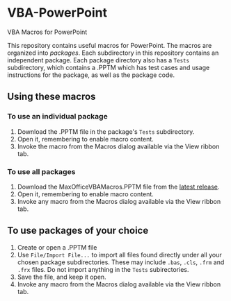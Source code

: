 # VBA-PowerPoint

VBA Macros for PowerPoint

This repository contains useful macros for PowerPoint. The macros are organized into _packages_. Each subdirectory in this repository contains an independent package. Each package directory also has a `Tests` subdirectory, which contains a .PPTM which has test cases and usage instructions for the package, as well as the package code. 

## Using these macros

### To use an individual package

1. Download the .PPTM file in the package's `Tests` subdirectory.
2. Open it, remembering to enable macro content.
3. Invoke the macro from the Macros dialog available via the View ribbon tab. 

### To use all packages

1. Download the MaxOfficeVBAMacros.PPTM file from the [latest release](https://github.com/MaxOffice/VBA-PowerPoint/releases/latest).
2. Open it, remembering to enable macro content.
3. Invoke any macro from the Macros dialog available via the View ribbon tab.

## To use packages of your choice

1. Create or open a .PPTM file
2. Use `File/Import File...` to import all files found directly under all your chosen package subdirectories. These may include `.bas`, `.cls`, `.frm` and `.frx` files. Do  not import anything in the `Tests` subirectories. 
3. Save the file, and keep it open.
4. Invoke any macro from the Macros dialog available via the View ribbon tab.
